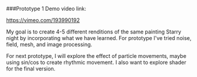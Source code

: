 ###Prototype 1
Demo video link:

https://vimeo.com/193990192

My goal is to create 4-5 different renditions of the same painting Starry night by incorporating what we have learned. For prototype I've tried noise, field, mesh, and image processing.

For next prototype, I will explore the effect of particle movements, maybe using sin/cos to create rhythmic movement. I also want to explore shader for the final version. 